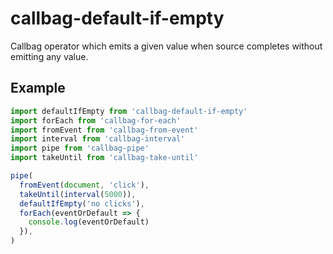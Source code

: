# callbag-default-if-empty

Callbag operator which emits a given value when source completes without emitting any value.

## Example

```js
import defaultIfEmpty from 'callbag-default-if-empty'
import forEach from 'callbag-for-each'
import fromEvent from 'callbag-from-event'
import interval from 'callbag-interval'
import pipe from 'callbag-pipe'
import takeUntil from 'callbag-take-until'

pipe(
  fromEvent(document, 'click'),
  takeUntil(interval(5000)),
  defaultIfEmpty('no clicks'),
  forEach(eventOrDefault => {
    console.log(eventOrDefault)
  }),
)
```
